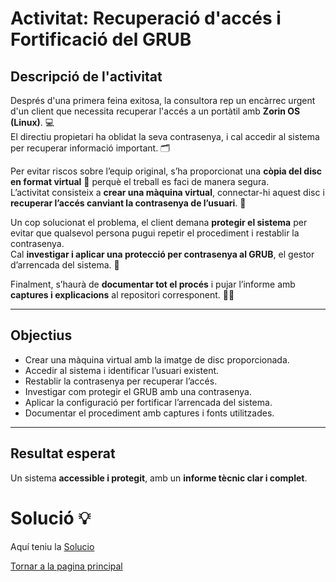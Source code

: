 #  Activitat: Recuperació d'accés i Fortificació del GRUB

##  Descripció de l'activitat

Després d'una primera feina exitosa, la consultora rep un encàrrec urgent d'un client que necessita recuperar l'accés a un portàtil amb **Zorin OS (Linux)**. 💻  
El directiu propietari ha oblidat la seva contrasenya, i cal accedir al sistema per recuperar informació important. 🗂️

Per evitar riscos sobre l’equip original, s’ha proporcionat una **còpia del disc en format virtual** 💾 perquè el treball es faci de manera segura.  
L’activitat consisteix a **crear una màquina virtual**, connectar-hi aquest disc i **recuperar l’accés canviant la contrasenya de l’usuari**. 🔑

Un cop solucionat el problema, el client demana **protegir el sistema** per evitar que qualsevol persona pugui repetir el procediment i restablir la contrasenya.  
Cal **investigar i aplicar una protecció per contrasenya al GRUB**, el gestor d’arrencada del sistema. 🧱

Finalment, s’haurà de **documentar tot el procés** i pujar l’informe amb **captures i explicacions** al repositori corresponent. 📸📄

---

##  Objectius

- Crear una màquina virtual amb la imatge de disc proporcionada.  
- Accedir al sistema i identificar l’usuari existent.  
- Restablir la contrasenya per recuperar l’accés.  
- Investigar com protegir el GRUB amb una contrasenya.
- Aplicar la configuració per fortificar l’arrencada del sistema.  
- Documentar el procediment amb captures i fonts utilitzades.

---

##  Resultat esperat

Un sistema **accessible i protegit**, amb un **informe tècnic clar i complet**.

# Solució 💡
Aquí teniu la [Solucio](solucio.md)

[Tornar a la pagina principal](../README.md)
